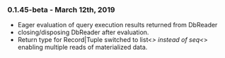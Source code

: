 ### 0.1.45-beta - March 12th, 2019
* Eager evaluation of query execution results returned from DbReader
* closing/disposing DbReader after evaluation. 
* Return type for Record|Tuple switched to list<_> instead of seq<_> enabling multiple reads of materialized data.
